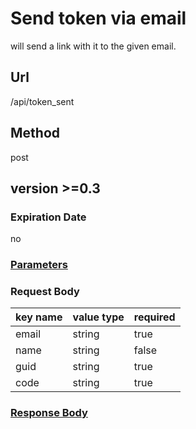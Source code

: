 # Send token via email

will send a link with it to the given email.

## Url

/api/token_sent

## Method

post

## version >=0.3

### Expiration Date

no

### [Parameters](./Parameters.html)

### Request Body

key name | value type | required
--- | --- | ---
email | string | true
name | string | false
guid | string | true
code | string | true

### [Response Body](./Response.html)
